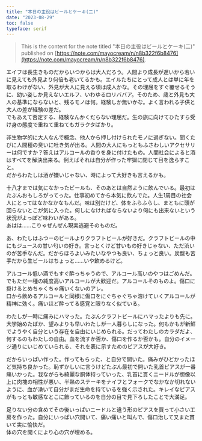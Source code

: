 ```yaml
---
title: "本日の主役はビールとケーキ(二)"
date: "2023-08-29"
toc: false
typeface: serif
---
```


> This is the content for the note titled "本日の主役はビールとケーキ(二)" published on [https://note.com/mayocream/n/n8b322f6b8476](https://note.com/mayocream/n/n8b322f6b8476).

エイフは長生きものだからいつからは大人だろう。人間より成長が遅いから若いに見えても外見より何倍も老いてるかも。エイルたちにとって成人とは単に年を取るわけがない、外見が大人に見える頃は成人かな。その理屈をすぐ覆せるそうに、幼い姿しか見えないエルフ、いわゆるロリババア。そのため、歳と外見も大人の基準にならないと、残るモノは何。経験しか無いかな。よく言われる子供と大人の差が経験の差だ。  
でもあえて否定する、経験なんかくだらない理屈だ。生の旅に向けてひたすら受け身の態度で重ねて重ねてもガラクタばかり。

非生物学的に大人なんで概念、他人から押し付けられたモノに過ぎない。聞くたびに人間種の臭いに吐き気が出る。人間の大人にもっともふさわしいアクセサリーは何ですか？答えはアルコールの香りを身に付けたもの。人間社会によると酒はすべてを解決出来る。例えばそれは自分が作った牢獄に閉じて目を逸らすこと。  
だからわたしは酒が嫌いじゃない、時によって大好きも言えるかも。

十八才までは気になかったビールも、そのあとは自然ように飲んでいる。最初はたぶんおもしろがってった。仕事初めてから本気に飲んでた。人生1周目の社会人にとってはなかなかなもんだ。味は別だけど、体をふらふらし、まともに頭が回らないとこが気に入った。何しになければならないより何にも出来ないという状況がよっぽど味わいがある。  
あはは……こりゃぜんぜん現実逃避そのものだ。

あ、わたしはふつーのビールよりクラフトビールが好きだ。クラフトビールの中にもジュースの甘い匂いの好き。言っとくけど甘いもの好きじゃない、ただ渋いのが苦手なんだ。だからほろよいみたいなやつも良い、ちょっと良い。炭酸も苦手だから生ビールはちょっと……いや飲めるけど。

アルコール低い酒でもすぐ酔っちゃうので、アルコール高いのやつはごめんだ。でもただ一種の純度高いアルコールが大歓迎だ。アルコールそのものよ。傷口に掛けるとめちゃくちゃ痛いくないのアレ。  
口から飲めるアルコールと同様に傷口をにぐちゃぐちゃ溶けていくアルコールが精神に効く。痛いほど酔ってる感覚と限りなく似ている。

わたしが一時に痛みにハマった。たぶんクラフトビールにハマったよりも先に。大学始めたばか、望みよりも早いわたしが一人暮らしになった。何もかもが新鮮でようやく自分という存在を自由にいじめられる。だってわたしのカラダだよ、何するのもわたしの自由。血を流すか否か、傷口を作るか否かも。自分のイメージ通りにいじめていられる、それを表に示すためのピアスが大好き。

だからいっぱい作った。作ってもらった、と自分で開いた。痛みがひどかったほど気持ち良かった。恥ずかしいに言うけどたぶん最初で開いた乳首ピアスが一番痛いかった。我ながらも綺麗な胴体持っていった、乳首に貫くニードルが想像以上に肉塊の相性が悪い、半熟のステーキをナイフとフォークでなかなか切れないように、血が湧いて自分がまだ生命を持ているを強く示された。キレイなピアスがもっとも敏感なとこに飾っているのを自分の目で見下ろしたことで大満足。

足りない分の含めてその後いっぱいニードルと違う形のピアスを買って小さい工房を作った。自分にいっぱい穴開いて、痛い痛いと叫んで、傷口治して又また貫いて実に愉快だ。  
体の穴を開くにより心の穴が埋める。

